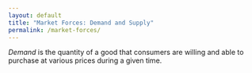```yaml
---
layout: default
title: "Market Forces: Demand and Supply"
permalink: /market-forces/
---
```


*Demand* is the quantity of a good that consumers are willing and able to purchase at various prices during a given time.
